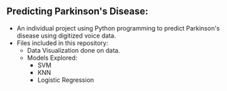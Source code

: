 ## Predicting Parkinson's Disease:

 + An individual project using Python programming to predict Parkinson's disease using digitized voice data.
 + Files included in this repository:
   - Data Visualization done on data.
   - Models Explored:
      + SVM
      + KNN
      + Logistic Regression
     
